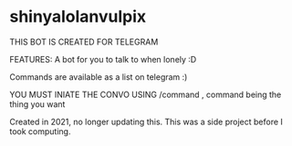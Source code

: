 # shinyalolanvulpix

THIS BOT IS CREATED FOR TELEGRAM

FEATURES:
A bot for you to talk to when lonely :D

Commands are available as a list on telegram :)

YOU MUST INIATE THE CONVO USING /command , command being the thing you want

Created in 2021, no longer updating this. This was a side project before I took computing.
